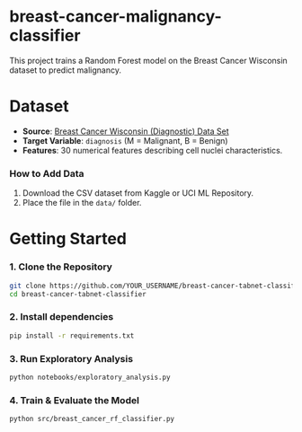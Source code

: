 # breast-cancer-malignancy-classifier

This project trains a Random Forest model on the Breast Cancer Wisconsin dataset to predict malignancy.


# Dataset
- **Source**: [Breast Cancer Wisconsin (Diagnostic) Data Set](https://www.kaggle.com/uciml/breast-cancer-wisconsin-data)
- **Target Variable**: `diagnosis` (M = Malignant, B = Benign)
- **Features**: 30 numerical features describing cell nuclei characteristics.

### How to Add Data
1. Download the CSV dataset from Kaggle or UCI ML Repository.
2. Place the file in the `data/` folder.

# Getting Started 
### 1. Clone the Repository
```bash
git clone https://github.com/YOUR_USERNAME/breast-cancer-tabnet-classifier.git
cd breast-cancer-tabnet-classifier
```

### 2. Install dependencies 
```bash
pip install -r requirements.txt
```

### 3. Run Exploratory Analysis 
```bash
python notebooks/exploratory_analysis.py
```

### 4. Train & Evaluate the Model
```bash
python src/breast_cancer_rf_classifier.py
```
